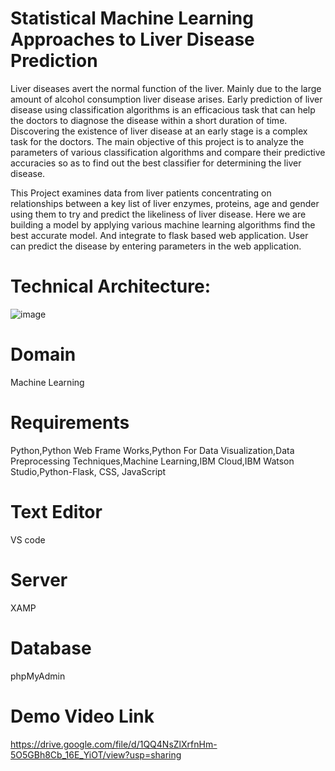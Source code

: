# Statistical Machine Learning Approaches to Liver Disease Prediction

Liver diseases avert the normal function of the liver. Mainly due to the large amount of alcohol consumption liver disease arises. Early prediction of liver disease using classification algorithms is an efficacious task that can help the doctors to diagnose the disease within a short duration of time. Discovering the existence of liver disease at an early stage is a complex task for the doctors. The main objective of this project is to analyze the parameters of various classification algorithms and compare their predictive accuracies so as to find out the best classifier for determining the liver disease.

This Project examines data from liver patients concentrating on relationships between a key list of liver enzymes, proteins, age and gender using them to try and predict the likeliness of liver disease. Here we are building a model by applying various machine learning algorithms find the best accurate model. And integrate to flask based web application. User can predict the disease by entering parameters in the web application.

# Technical Architecture:

![image](https://user-images.githubusercontent.com/72776200/196501619-7f4e312c-a43a-4d54-a52a-90cb18cb77b3.png)


# Domain
Machine Learning

# Requirements
Python,Python Web Frame Works,Python For Data Visualization,Data Preprocessing Techniques,Machine Learning,IBM Cloud,IBM Watson Studio,Python-Flask, CSS, JavaScript

# Text Editor
VS code

# Server
XAMP

# Database
phpMyAdmin

# Demo Video Link
https://drive.google.com/file/d/1QQ4NsZlXrfnHm-5O5GBh8Cb_16E_YiOT/view?usp=sharing
